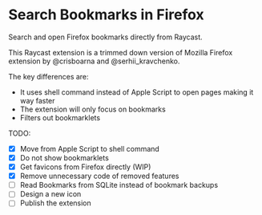 # Search Bookmarks in Firefox

Search and open Firefox bookmarks directly from Raycast.

This Raycast extension is a trimmed down version of Mozilla Firefox extension by @crisboarna and @serhii_kravchenko.

The key differences are:

- It uses shell command instead of Apple Script to open pages making it way faster
- The extension will only focus on bookmarks
- Filters out bookmarklets

TODO:

- [x] Move from Apple Script to shell command
- [x] Do not show bookmarklets
- [x] Get favicons from Firefox directly (WIP)
- [x] Remove unnecessary code of removed features
- [ ] Read Bookmarks from SQLite instead of bookmark backups
- [ ] Design a new icon
- [ ] Publish the extension
